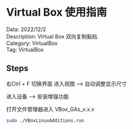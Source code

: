 # Virtual Box 使用指南

Data: 2022/12/2\
Description: Virtual Box 双向复制黏贴\
Category: VirtualBox\
Tag: VirtualBox

## Steps

右Ctrl + F 切换界面
进入视图 --> 自动调整显示尺寸

进入设备 --> 安装增强功能

打开文件管理器进入 VBox_GAs_x.x.x 
``` bash
sudo ./VBoxLinuxAdditions.run
```

